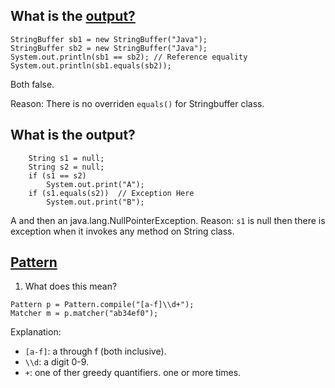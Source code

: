 ## What is the [output?](http://stackoverflow.com/questions/2012305/comparing-stringbuffer-content-with-equals)
```
StringBuffer sb1 = new StringBuffer("Java");
StringBuffer sb2 = new StringBuffer("Java");
System.out.println(sb1 == sb2); // Reference equality
System.out.println(sb1.equals(sb2));
```
Both false. 

Reason: There is no overriden `equals()` for Stringbuffer class. 

## What is the output?
```
	String s1 = null;
	String s2 = null;
	if (s1 == s2)
		System.out.print("A");
	if (s1.equals(s2))	// Exception Here
		System.out.print("B");
   ```
A and then an java.lang.NullPointerException. 
Reason: `s1` is null then there is exception when it invokes any method on String class. 

## [Pattern](https://docs.oracle.com/javase/7/docs/api/java/util/regex/Pattern.html)
1. What does this mean? 
```
Pattern p = Pattern.compile("[a-f]\\d+");
Matcher m = p.matcher("ab34ef0");
```
Explanation: 
* `[a-f]`: a through f (both inclusive). 
* `\\d`: a digit 0-9. 
* `+`: one of ther greedy quantifiers. one or more times. 
